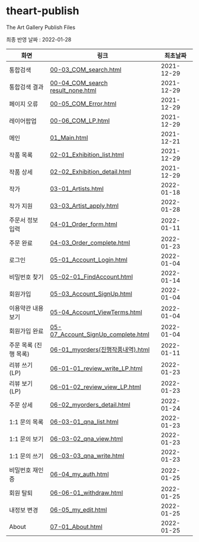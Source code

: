 # theart-publish
The Art Gallery Publish Files

최종 반영 날짜 : 2022-01-28

|화면|링크|최초날짜|
|---|---|---|
|통합검색|[00-03_COM_search.html](00-03_COM_search.html)|2021-12-29|
|통합검색 결과|[00-04_COM_search result_none.html](00-04_COM_search%20result_none.html)|2021-12-29|
|페이지 오류|[00-05_COM_Error.html](00-05_COM_Error.html)|2021-12-29|
|레이어팝업|[00-06_COM_LP.html](00-06_COM_LP.html)|2021-12-29|
|메인|[01_Main.html](01_main.html)|2021-12-21|
|작품 목록|[02-01_Exhibition_list.html](02-01_Exhibition_list.html)|2021-12-29|
|작품 상세|[02-02_Exhibition_detail.html](02-02_Exhibition_detail.html)|2021-12-29|
|작가|[03-01_Artists.html](03-01_Artists.html)|2022-01-18|
|작가 지원|[03-03_Artist_apply.html](03-03_Artist_apply.html)|2022-01-28|
|주문서 정보 입력|[04-01_Order_form.html](04-01_Order_form.html)|2022-01-11|
|주문 완료|[04-03_Order_complete.html](04-03_Order_complete.html)|2022-01-23|
|로그인|[05-01_Account_Login.html](05-01_Account_Login.html)|2022-01-04|
|비밀번호 찾기|[05-02-01_FindAccount.html](05-02-01_FindAccount.html)|2022-01-14|
|회원가입|[05-03_Account_SignUp.html](05-03_Account_SignUp.html)|2022-01-04|
|이용약관 내용보기|[05-04_Account_ViewTerms.html](05-04_Account_ViewTerms.html)|2022-01-04|
|회원가입 완료|[05-07_Account_SignUp_complete.html](05-07_Account_SignUp_complete.html)|2022-01-04|
|주문 목록 (진행 목록)|[06-01_myorders(진행작품내역).html](06-01_myorders(진행작품내역).html)|2022-01-11|
|리뷰 쓰기(LP)|[06-01-01_review_write_LP.html](06-01-01_review_write_LP.html)|2022-01-23|
|리뷰 보기(LP)|[06-01-02_review_view_LP.html](06-01-02_review_view_LP.html)|2022-01-23|
|주문 상세|[06-02_myorders_detail.html](06-02_myorders_detail.html)|2022-01-24|
|1:1 문의 목록|[06-03-01_qna_list.html](06-03-01_qna_list.html)|2022-01-23|
|1:1 문의 보기|[06-03-02_qna_view.html](06-03-02_qna_view.html)|2022-01-23|
|1:1 문의 쓰기|[06-03-03_qna_write.html](06-03-03_qna_write.html)|2022-01-23|
|비밀번호 재인증|[06-04_my_auth.html](06-04_my_auth.html)|2022-01-25|
|회원 탈퇴|[06-06-01_withdraw.html](06-06-01_withdraw.html)|2022-01-25|
|내정보 변경|[06-05_my_edit.html](06-05_my_edit.html)|2022-01-25|
|About|[07-01_About.html](07-01_About.html)|2022-01-25|

